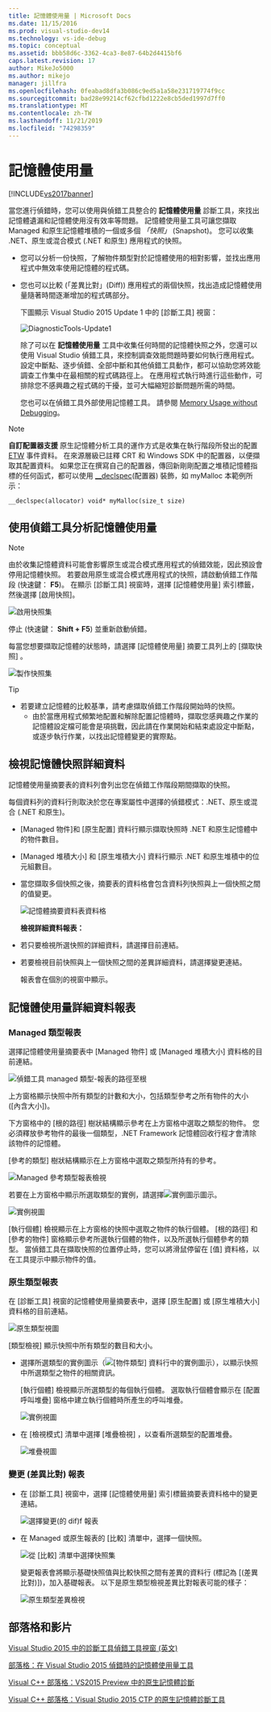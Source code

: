```yaml
---
title: 記憶體使用量 | Microsoft Docs
ms.date: 11/15/2016
ms.prod: visual-studio-dev14
ms.technology: vs-ide-debug
ms.topic: conceptual
ms.assetid: bbb58d6c-3362-4ca3-8e87-64b2d4415bf6
caps.latest.revision: 17
author: MikeJo5000
ms.author: mikejo
manager: jillfra
ms.openlocfilehash: 0feabad8dfa3b086c9ed5a1a58e231719774f9cc
ms.sourcegitcommit: bad28e99214cf62cfbd1222e8cb5ded1997d7ff0
ms.translationtype: MT
ms.contentlocale: zh-TW
ms.lasthandoff: 11/21/2019
ms.locfileid: "74298359"
---
```

# <a name="memory-usage"></a>記憶體使用量
[!INCLUDE[vs2017banner](../includes/vs2017banner.md)]

當您進行偵錯時，您可以使用與偵錯工具整合的 **記憶體使用量** 診斷工具，來找出記憶體遺漏和記憶體使用沒有效率等問題。 記憶體使用量工具可讓您擷取 Managed 和原生記憶體堆積的一個或多個 *「快照」* (Snapshot)。 您可以收集 .NET、原生或混合模式 (.NET 和原生) 應用程式的快照。  
  
- 您可以分析一份快照，了解物件類型對於記憶體使用的相對影響，並找出應用程式中無效率使用記憶體的程式碼。  
  
- 您也可以比較 (「差異比對」(Diff)) 應用程式的兩個快照，找出造成記憶體使用量隨著時間逐漸增加的程式碼部分。  
  
  下圖顯示 Visual Studio 2015 Update 1 中的 [診斷工具] 視窗：  
  
  ![DiagnosticTools&#45;Update1](../profiling/media/diagnostictools-update1.png "DiagnosticTools-Update1")  
  
  除了可以在 **記憶體使用量** 工具中收集任何時間的記憶體快照之外，您還可以使用 Visual Studio 偵錯工具，來控制調查效能問題時要如何執行應用程式。 設定中斷點、逐步偵錯、全部中斷和其他偵錯工具動作，都可以協助您將效能調查工作集中在最相關的程式碼路徑上。 在應用程式執行時進行這些動作，可排除您不感興趣之程式碼的干擾，並可大幅縮短診斷問題所需的時間。  
  
  您也可以在偵錯工具外部使用記憶體工具。 請參閱 [Memory Usage without Debugging](https://msdn.microsoft.com/library/8883bc5f-df86-4f84-aa2b-a21150f499b0)。  
  
> [!NOTE]
> **自訂配置器支援** 原生記憶體分析工具的運作方式是收集在執行階段所發出的配置 [ETW](https://msdn.microsoft.com/library/windows/desktop/bb968803\(v=vs.85\).aspx) 事件資料。  在來源層級已註釋 CRT 和 Windows SDK 中的配置器，以便擷取其配置資料。  如果您正在撰寫自己的配置器，傳回新剛剛配置之堆積記憶體指標的任何函式，都可以使用 [__declspec](https://msdn.microsoft.com/library/832db681-e8e1-41ca-b78c-cd9d265cdb87)(配置器) 裝飾，如 myMalloc 本範例所示：  
>   
> `__declspec(allocator) void* myMalloc(size_t size)`  
  
## <a name="analyze-memory-use-with-the-debugger"></a>使用偵錯工具分析記憶體使用量  
  
> [!NOTE]
> 由於收集記憶體資料可能會影響原生或混合模式應用程式的偵錯效能，因此預設會停用記憶體快照。 若要啟用原生或混合模式應用程式的快照，請啟動偵錯工作階段 (快速鍵： **F5**)。 在顯示 [診斷工具] 視窗時，選擇 [記憶體使用量] 索引標籤，然後選擇 [啟用快照]。  
>   
> ![啟用快照集](../profiling/media/dbgdiag-mem-mixedtoolbar-enablesnapshot.png "DBGDIAG_MEM_MixedToolbar_EnableSnapshot")  
>   
> 停止 (快速鍵： **Shift + F5**) 並重新啟動偵錯。  
  
 每當您想要擷取記憶體的狀態時，請選擇 [記憶體使用量] 摘要工具列上的 [擷取快照] 。  
  
 ![製作快照集](../profiling/media/dbgdiag-mem-mixedtoolbar-takesnapshot.png "DBGDIAG_MEM_MixedToolbar_TakeSnapshot")  
  
> [!TIP]
> - 若要建立記憶體的比較基準，請考慮擷取偵錯工作階段開始時的快照。  
>   - 由於當應用程式頻繁地配置和解除配置記憶體時，擷取您感興趣之作業的記憶體設定檔可能會是項挑戰，因此請在作業開始和結束處設定中斷點，或逐步執行作業，以找出記憶體變更的實際點。  
  
## <a name="viewing-memory-snapshot-details"></a>檢視記憶體快照詳細資料  
 記憶體使用量摘要表的資料列會列出您在偵錯工作階段期間擷取的快照。  
  
 每個資料列的資料行則取決於您在專案屬性中選擇的偵錯模式：.NET、原生或混合 (.NET 和原生)。  
  
- [Managed 物件]和 [原生配置] 資料行顯示擷取快照時 .NET 和原生記憶體中的物件數目。  
  
- [Managed 堆積大小] 和 [原生堆積大小] 資料行顯示 .NET 和原生堆積中的位元組數目。  
  
- 當您擷取多個快照之後，摘要表的資料格會包含資料列快照與上一個快照之間的值變更。  
  
   ![記憶體摘要資料表資料格](../profiling/media/dbgdiag-mem-summarytablecell.png "DBGDIAG_MEM_SummaryTableCell")  
  
  **檢視詳細資料報表：**  
  
- 若只要檢視所選快照的詳細資料，請選擇目前連結。  
  
- 若要檢視目前快照與上一個快照之間的差異詳細資料，請選擇變更連結。  
  
  報表會在個別的視窗中顯示。  
  
## <a name="memory-usage-details-reports"></a>記憶體使用量詳細資料報表  
  
### <a name="managed-types-reports"></a>Managed 類型報表  
 選擇記憶體使用量摘要表中 [Managed 物件] 或 [Managed 堆積大小] 資料格的目前連結。  
  
 ![偵錯工具 managed 類型&#45;報表的路徑至根](../profiling/media/dbgdiag-mem-managedtypesreport-pathstoroot.png "DBGDIAG_MEM_ManagedTypesReport_PathsToRoot")  
  
 上方窗格顯示快照中所有類型的計數和大小，包括類型參考之所有物件的大小 ([內含大小])。  
  
 下方窗格中的 [根的路徑] 樹狀結構顯示參考在上方窗格中選取之類型的物件。 您必須釋放參考物件的最後一個類型，.NET Framework 記憶體回收行程才會清除該物件的記憶體。  
  
 [參考的類型] 樹狀結構顯示在上方窗格中選取之類型所持有的參考。  
  
 ![Managed 參考類型報表檢視](../profiling/media/dbgdiag-mem-managedtypesreport-referencedtypes.png "DBGDIAG_MEM_ManagedTypesReport_ReferencedTypes")  
  
 若要在上方窗格中顯示所選取類型的實例，請選擇![實例圖示](../profiling/media/dbgdiag-mem-instanceicon.png "DBGDIAG_MEM_InstanceIcon")圖示。  
  
 ![實例視圖](../profiling/media/dbgdiag-mem-managedtypesreport-instances.png "DBGDIAG_MEM_ManagedTypesReport_Instances")  
  
 [執行個體] 檢視顯示在上方窗格的快照中選取之物件的執行個體。 [根的路徑] 和 [參考的物件] 窗格顯示參考所選執行個體的物件，以及所選執行個體參考的類型。 當偵錯工具在擷取快照的位置停止時，您可以將滑鼠停留在 [值] 資料格，以在工具提示中顯示物件的值。  
  
### <a name="native-type-reports"></a>原生類型報表  
 在 [診斷工具] 視窗的記憶體使用量摘要表中，選擇 [原生配置] 或 [原生堆積大小] 資料格的目前連結。  
  
 ![原生類型視圖](../profiling/media/dbgdiag-mem-native-typesview.png "DBGDIAG_MEM_Native_TypesView")  
  
 [類型檢視] 顯示快照中所有類型的數目和大小。  
  
- 選擇所選類型的實例圖示（![[物件類型] 資料行中的實例圖示](../misc/media/dbg-mma-instancesicon.png "DBG_MMA_InstancesIcon")），以顯示快照中所選類型之物件的相關資訊。  
  
     [執行個體] 檢視顯示所選類型的每個執行個體。 選取執行個體會顯示在 [配置呼叫堆疊] 窗格中建立執行個體時所產生的呼叫堆疊。  
  
     ![實例視圖](../profiling/media/dbgdiag-mem-native-instances.png "DBGDIAG_MEM_Native_Instances")  
  
- 在 [檢視模式] 清單中選擇 [堆疊檢視] ，以查看所選類型的配置堆疊。  
  
     ![堆疊視圖](../profiling/media/dbgdiag-mem-native-stacksview.png "DBGDIAG_MEM_Native_StacksView")  
  
### <a name="change-diff-reports"></a>變更 (差異比對) 報表  
  
- 在 [診斷工具] 視窗中，選擇 [記憶體使用量] 索引標籤摘要表資料格中的變更連結。  
  
   ![選擇變更&#40;的 dif&#41;f 報表](../profiling/media/dbgdiag-mem-choosediffreport.png "DBGDIAG_MEM_ChooseDiffReport")  
  
- 在 Managed 或原生報表的 [比較] 清單中，選擇一個快照。  
  
   ![從 [比較] 清單中選擇快照集](../profiling/media/dbgdiag-mem-choosecompareto.png "DBGDIAG_MEM_ChooseCompareTo")  
  
  變更報表會將顯示基礎快照值與比較快照之間有差異的資料行 (標記為 [(差異比對)])，加入基礎報表。 以下是原生類型檢視差異比對報表可能的樣子：  
  
  ![原生類型差異檢視](../profiling/media/dbgdiag-mem-native-typesviewdiff.png "DBGDIAG_MEM_Native_TypesViewDiff")  
  
## <a name="blogs-and-videos"></a>部落格和影片  
 [Visual Studio 2015 中的診斷工具偵錯工具視窗 (英文)](https://devblogs.microsoft.com/devops/diagnostic-tools-debugger-window-in-visual-studio-2015/)  
  
 [部落格：在 Visual Studio 2015 偵錯時的記憶體使用量工具](https://devblogs.microsoft.com/devops/memory-usage-tool-while-debugging-in-visual-studio-2015/)  
  
 [Visual C++ 部落格：VS2015 Preview 中的原生記憶體診斷](https://devblogs.microsoft.com/cppblog/native-memory-diagnostics-in-vs2015-preview/)  
  
 [Visual C++ 部落格：Visual Studio 2015 CTP 的原生記憶體診斷工具](https://devblogs.microsoft.com/cppblog/native-memory-diagnostic-tools-for-visual-studio-14-ctp/)
